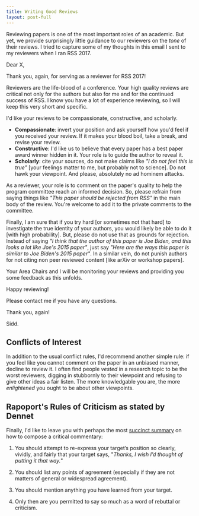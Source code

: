 ```yaml
---
title: Writing Good Reviews
layout: post-full
---
```

Reviewing papers is one of the most important roles of an academic. But yet, we provide surprisingly little guidance to our reviewers on the _tone_ of their reviews. I tried to capture some of my thoughts in this email I sent to my reviewers when I ran RSS 2017.
<!--more-->

Dear X,

Thank you, again, for serving as a reviewer for RSS 2017!

Reviewers are the life-blood of a conference. Your high quality reviews are critical not only for the authors but also for me and for the continued success of RSS. I know you have a lot of experience reviewing, so I will keep this very short and specific.

I'd like your reviews to be compassionate, constructive, and scholarly.
 - **Compassionate**: invert your position and ask yourself how you'd feel if you received your review. If it makes your blood boil, take a break, and revise your review.
 - **Constructive**: I'd like us to believe that every paper has a best paper award winner hidden in it. Your role is to guide the author to reveal it.
 - **Scholarly**: cite your sources, do not make claims like _"I do not feel this is true"_ [your feelings matter to me, but probably not to science]. Do not hawk your viewpoint. And please, absolutely no ad hominem attacks.

As a reviewer, your role is to comment on the paper's quality to help the program committee reach an informed decision. So, please refrain from saying things like _"This paper should be rejected from RSS"_ in the main body of the review. You're welcome to add it to the private comments to the committee.

Finally, I am sure that if you try hard [or sometimes not that hard] to investigate the true identity of your authors, you would likely be able to do it [with high probability]. But, please do not use that as grounds for rejection. Instead of saying _"I think that the author of this paper is Joe Biden, and this looks a lot like Joe's 2015 paper"_, just say _"Here are the ways this paper is similar to Joe Biden's 2015 paper"_. In a similar vein, do not punish authors for not citing non peer reviewed content [like arXiv or workshop papers].

Your Area Chairs and I will be monitoring your reviews and providing you some feedback as this unfolds.

Happy reviewing!

Please contact me if you have any questions.

Thank you, again!

Sidd.

## Conflicts of Interest

In addition to the usual conflict rules, I'd recommend another simple rule: if you feel like you cannot comment on the paper in an unbiased manner, decline to review it. I often find people _vested_ in a research topic to be the worst reviewers, digging in stubbornly to their viewpoint and refusing to give other ideas a fair listen. The more knowledgable you are, the more _enlightened_ you ought to be about other viewpoints.

## Rapoport's Rules of Criticism as stated by Dennet

Finally, I'd like to leave you with perhaps the most [succinct summary](https://rationalwiki.org/wiki/Rapoport%27s_Rules) on how to compose a critical commentary:

1. You should attempt to re-express your target’s position so clearly, vividly, and fairly that your target says, "_Thanks, I wish I’d thought of putting it that way._"

2. You should list any points of agreement (especially if they are not matters of general or widespread agreement).

3. You should mention anything you have learned from your target.

4. Only then are you permitted to say so much as a word of rebuttal or criticism.